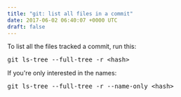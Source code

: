 ```yaml
---
title: "git: list all files in a commit"
date: 2017-06-02 06:40:07 +0000 UTC
draft: false
---
```

To list all the files tracked a commit, run this:

<pre>
git ls-tree --full-tree -r &lt;hash&gt;
</pre>

If you're only interested in the names:

<pre>
git ls-tree --full-tree -r --name-only &lt;hash&gt;
</pre>
